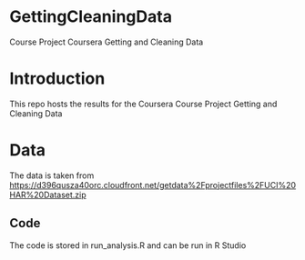 # GettingCleaningData
Course Project Coursera Getting and Cleaning Data

# Introduction

This repo hosts the results for the Coursera Course Project Getting and Cleaning Data

# Data

The data is taken from https://d396qusza40orc.cloudfront.net/getdata%2Fprojectfiles%2FUCI%20HAR%20Dataset.zip

## Code

The code is stored in run_analysis.R and can be run in R Studio
